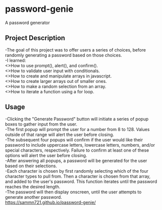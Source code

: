 # password-genie
A password generator

## Project Description
-The goal of this project was to offer users a series of choices, before randomly generating a password based on those choices.<br>
-I learned:<br>
    <>How to use prompt(), alert(), and confirm().<br>
    <>How to validate user input with conditionals.<br>
    <>How to create and manipulate arrays in javascript.<br>
    <>How to create larger arrays out of smaller ones.<br>
    <>How to make a random selection from an array.<br>
    <>How to iterate a function using a for loop.<br>

## Usage
-Clicking the "Generate Password" button will initiate a series of popup boxes to gather input from the user.<br>
-The first popup will prompt the user for a number from 8 to 128. Values outside of that range will alert the user before closing.<br>
-The subsequent four popups will confirm if the user would like their password to include uppercase letters, lowercase letters, numbers, and/or special characters, respectively. Failure to confirm at least one of these options will alert the user before closing.<br>
-After answering all popups, a password will be generated for the user based on their selections.<br>
-Each character is chosen by first randomly selecting which of the four character types to pull from. Then a character is chosen from that array, and added to the user's password. This function iterates until the password reaches the desired length.<br>
-The password will then display onscreen, until the user attempts to generate another password.<br>
https://sammn721.github.io/password-genie/<br>
